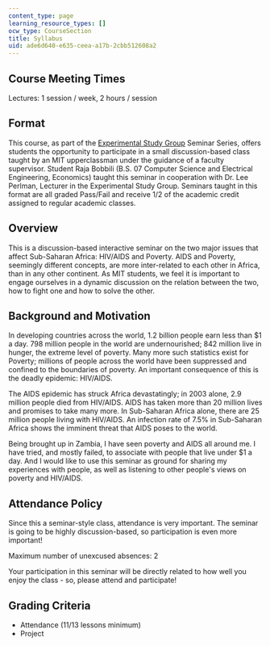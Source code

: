 ```yaml
---
content_type: page
learning_resource_types: []
ocw_type: CourseSection
title: Syllabus
uid: ade6d640-e635-ceea-a17b-2cbb512608a2
---
```


Course Meeting Times
--------------------

Lectures: 1 session / week, 2 hours / session

Format
------

This course, as part of the [Experimental Study Group](http://esg.mit.edu/) Seminar Series, offers students the opportunity to participate in a small discussion-based class taught by an MIT upperclassman under the guidance of a faculty supervisor. Student Raja Bobbili (B.S. 07 Computer Science and Electrical Engineering, Economics) taught this seminar in cooperation with Dr. Lee Perlman, Lecturer in the Experimental Study Group. Seminars taught in this format are all graded Pass/Fail and receive 1/2 of the academic credit assigned to regular academic classes.

Overview
--------

This is a discussion-based interactive seminar on the two major issues that affect Sub-Saharan Africa: HIV/AIDS and Poverty. AIDS and Poverty, seemingly different concepts, are more inter-related to each other in Africa, than in any other continent. As MIT students, we feel it is important to engage ourselves in a dynamic discussion on the relation between the two, how to fight one and how to solve the other.

Background and Motivation
-------------------------

In developing countries across the world, 1.2 billion people earn less than $1 a day. 798 million people in the world are undernourished; 842 million live in hunger, the extreme level of poverty. Many more such statistics exist for Poverty; millions of people across the world have been suppressed and confined to the boundaries of poverty. An important consequence of this is the deadly epidemic: HIV/AIDS.

The AIDS epidemic has struck Africa devastatingly; in 2003 alone, 2.9 million people died from HIV/AIDS. AIDS has taken more than 20 million lives and promises to take many more. In Sub-Saharan Africa alone, there are 25 million people living with HIV/AIDS. An infection rate of 7.5% in Sub-Saharan Africa shows the imminent threat that AIDS poses to the world.

Being brought up in Zambia, I have seen poverty and AIDS all around me. I have tried, and mostly failed, to associate with people that live under $1 a day. And I would like to use this seminar as ground for sharing my experiences with people, as well as listening to other people's views on poverty and HIV/AIDS.

Attendance Policy
-----------------

Since this a seminar-style class, attendance is very important. The seminar is going to be highly discussion-based, so participation is even more important!

Maximum number of unexcused absences: 2

Your participation in this seminar will be directly related to how well you enjoy the class - so, please attend and participate!

Grading Criteria
----------------

*   Attendance (11/13 lessons minimum)
*   Project